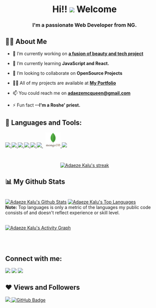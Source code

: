 

<h1 align="center">Hi!! <img src="https://raw.githubusercontent.com/MartinHeinz/MartinHeinz/master/wave.gif" width="30px"> Welcome</h1>
<h3 align="center">I'm a passionate Web Developer from NG.</h3>


## 🙋‍♂️ About Me

- 🔭 I’m currently working on **[a fusion of beauty and tech project](https://covid-19-tracker-e4bda.web.app/)**

- 🌱 I’m currently learning **JavaScript and React.**

- 👯 I’m looking to collaborate on **OpenSource Projects**

- 👨‍💻 All of my projects are available at **[My Portfolio](https://priest-resume.netlify.app)**

- 📫 You could reach me on **adaezemcqueen@gmail.com**

- ⚡ Fun fact **--I'm a Roshe' priest.**

## 🚀 Languages and Tools:

<p align="left"> 
    <a href="https://reactjs.org/" target="_blank"> <img src="https://img.icons8.com/color/48/000000/react-native.png"/> </a>
    <a href="https://developer.mozilla.org/en-US/docs/Web/JavaScript" target="_blank"> <img src="https://img.icons8.com/color/48/000000/javascript.png"/> </a> 
    <a href="https://www.w3.org/html/" target="_blank"> <img src="https://img.icons8.com/color/48/000000/html-5.png"/> </a> 
    <a href="https://www.w3schools.com/css/" target="_blank"> <img src="https://img.icons8.com/color/48/000000/css3.png"/> </a> 
    <a href="https://getbootstrap.com" target="_blank"> <img src="https://img.icons8.com/color/48/000000/bootstrap.png"/> </a> 
    <a style="padding-right:8px;" href="https://nodejs.org" target="_blank"> <img src="https://img.icons8.com/color/48/000000/nodejs.png"/> </a> 
    <a href="https://www.mongodb.com/" target="_blank"> <img src="https://raw.githubusercontent.com/devicons/devicon/master/icons/mongodb/mongodb-original-wordmark.svg" alt="mongodb" width="48" height="48"/> </a>  
    <a href="https://git-scm.com/" target="_blank"> <img src="https://img.icons8.com/color/48/000000/git.png"/> </a> 
</p>

<!-- [![React Badge](https://img.shields.io/badge/-React-61DBFB?style=for-the-badge&labelColor=black&logo=react&logoColor=61DBFB)](#)  [![Javascript Badge](https://img.shields.io/badge/-Javascript-F0DB4F?style=for-the-badge&labelColor=black&logo=javascript&logoColor=F0DB4F)](#) [![Typescript Badge](https://img.shields.io/badge/-Typescript-007acc?style=for-the-badge&labelColor=black&logo=typescript&logoColor=007acc)](#) [![Nodejs Badge](https://img.shields.io/badge/-Nodejs-3C873A?style=for-the-badge&labelColor=black&logo=node.js&logoColor=3C873A)](#) [![GraphQL Badge](https://img.shields.io/badge/-GraphQl-e535ab?style=for-the-badge&labelColor=black&logo=node.js&logoColor=e535ab)](#) -->
<br/>

<p align="center">
    <a href="https://github.com/Adaeze-k/github-readme-streak-stats">
        <img title="🔥 Get streak stats for your profile at git.io/streak-stats" alt="Adaeze Kalu's streak" src="https://github-readme-streak-stats.herokuapp.com/?user=Adaeze-k&theme=black-ice&hide_border=true&stroke=0000&background=060A0CD0"/>
    </a>
</p>

## 📊 My Github Stats

  <br/>
    <a href="https://github.com/Adaeze-k/github-readme-stats"><img alt="Adaeze Kalu's Github Stats" src="https://github-readme-stats.vercel.app/api?username=Adaeze-k&show_icons=true&count_private=true&theme=react&hide_border=true&bg_color=0D1117" /></a>
  <a href="https://github.com/Adaeze-k/github-readme-stats"><img alt="Adaeze Kalu's Top Languages" src="https://github-readme-stats.vercel.app/api/top-langs/?username=Adaeze-k&langs_count=8&count_private=true&layout=compact&theme=react&hide_border=true&bg_color=0D1117" /></a>
  <br/>
  <b>Note:</b> Top languages is only a metric of the languages my public code consists of and doesn't reflect experience or skill level.


<br/>
<br/>

<a href="https://github.com/Adaeze-k/github-readme-activity-graph"><img alt="Adaeze Kalu's Activity Graph" src="https://activity-graph.herokuapp.com/graph?username=Adaeze-k&bg_color=0D1117&color=5BCDEC&line=5BCDEC&point=FFFFFF&hide_border=true" /></a>

<br/>
<br/>

## Connect with me:
<p align="left">

<a href = "https://www.linkedin.com/in/adaeze-kalu/"><img src="https://img.icons8.com/fluent/48/000000/linkedin.png"/></a>
<a href = "https://twitter.com/dev_priest"><img src="https://img.icons8.com/fluent/48/000000/twitter.png"/></a>
<a href = "https://www.instagram.com/adaeze_kaluu/"><img src="https://img.icons8.com/fluent/48/000000/instagram-new.png"/></a>

</p>

## ❤ Views and Followers
<a href="https://github.com/Meghna-DAS/github-profile-views-counter">
    <img src="https://komarev.com/ghpvc/?username=Adaeze-k">
</a>
<a href="https://github.com/Adaeze-k?tab=followers"><img src="https://img.shields.io/github/followers/Adaeze-k?label=Followers&style=social" alt="GitHub Badge"></a>
